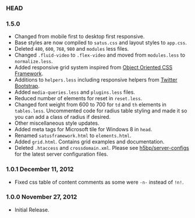 ### HEAD

### 1.5.0

* Changed from mobile first to desktop first responsive.
* Base styles are now compiled to `satus.css` and layout styles to `app.css`.
* Deleted `480`, `600`, `768`, `980` and `modules` less files.
* Changed `.fluid-video` to `.flex-video` and moved from `modules.less` to `normalize.less`.
* Added responsive grid system inspired from [Object Oriented CSS Framework](https://github.com/stubbornella/oocss/tree/master/core/grid).
* Additions to `helpers.less` including responsive helpers from [Twitter Bootstrap](http://twitter.github.com/bootstrap/).
* Added `media-queries.less` and `plugins.less` files.
* Reduced number of elements for reset in `reset.less`.
* Changed font weight from 600 to 700 for `td` and `th` elements in `tables.less`. Uncommented code for radius table styling and made it so you can add a class of radius if desired.
* Other miscellaneous style updates.
* Added meta tags for Microsoft tile for Windows 8 in `head`.
* Renamed `satusframework.html` to `elements.html`.
* Added `grid.html`. Contains grid examples and documentation.
* Deleted `.htaccess` and `crossdomain.xml`. Please see [h5bp/server-configs](https://github.com/h5bp/server-configs) for the latest server configuration files.

### 1.0.1 December 11, 2012

* Fixed css table of content comments as some were `-n-` instead of `!n!`.

### 1.0.0 November 27, 2012

* Initial Release.